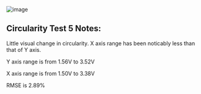 ![image](https://github.com/Sharp-02/Sanwa-JLM-UnOff-Documentation/assets/86936750/fa438002-b148-42ac-b1d1-6baf53c8068b)

## Circularity Test 5 Notes:

Little visual change in circularity. X axis range has been noticably less than that of Y axis.

Y axis range is from 1.56V to 3.52V

X axis range is from 1.50V to 3.38V

RMSE is 2.89%
